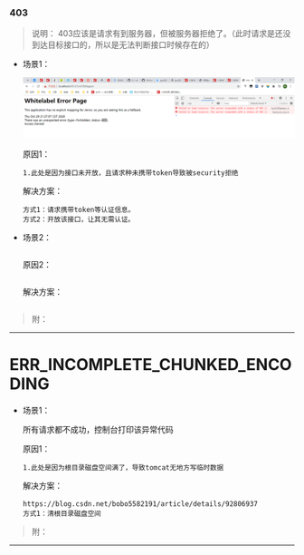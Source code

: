 ###  403 

>说明： 403应该是请求有到服务器，但被服务器拒绝了。（此时请求是还没到达目标接口的，所以是无法判断接口时候存在的） 
 * 场景1： 
   
    ![案例1](./imgs/403case1.png)
	
	原因1：    
	```
	1.此处是因为接口未开放，且请求种未携带token导致被security拒绝
	```
    解决方案：
    ```
    方式1：请求携带token等认证信息。
    方式2：开放该接口，让其无需认证。
	```
	
 * 场景2：    
      ```
      
    ```
    原因2：    
     ```
    
     ```
    解决方案：
      ```
    
      ```
>附： 

- - -
# ERR_INCOMPLETE_CHUNKED_ENCODING 

>
 * 场景1： 
   
    所有请求都不成功，控制台打印该异常代码
	
	原因1：    
	```
	1.此处是因为根目录磁盘空间满了，导致tomcat无地方写临时数据
	```
    解决方案：
    ```
    https://blog.csdn.net/bobo5582191/article/details/92806937
    方式1：清根目录磁盘空间
	```
	
>附： 

- - -
